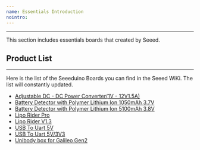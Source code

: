 ```yaml
---
name: Essentials Introduction
nointro:
---
```


---
This section includes essentials boards that created by Seeed.

## Product  List
---

Here is the list of the Seeeduino Boards you can find in the Seeed WiKi. The list will constantly updated.

- [Adjustable DC - DC Power Converter(1V - 12V1.5A)](/Adjustable_DC_DC_Power_Converter_1V-12V-1.5A/)
- [Battery Detector with Polymer Lithium Ion 1050mAh 3.7V](/Battery_Detector_with_Polymer_Lithium_Ion_1050mAh_3.7V/)
- [Battery Detector with Polymer Lithium Ion 5100mAh 3.8V](/Battery_Detector_with_Polymer_Lithium_Ion_5100mAh_3.8V/)
- [Lipo Rider Pro](/Lipo_Rider_Pro/)
- [Lipo Rider V1.3](/Lipo_Rider_V1.3/)
- [USB To Uart 5V](/USB_To_Uart_5V/)
- [USB To Uart 5V/3V3](/USB_To_Uart_5V_3V3/)
- [Unibody box for Galileo Gen2](/Unibody_box_for_Galileo_Gen2/)

